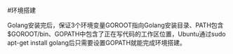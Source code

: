 #环境搭建

Golang安装完后，保证3个环境变量GOROOT指向Golang安装目录、PATH包含$GOROOT/bin、GOPATH中包含了正在写代码的工作区位置，Ubuntu通过sudo apt-get install golang后只需要设置GOPATH就能完成环境搭建。

